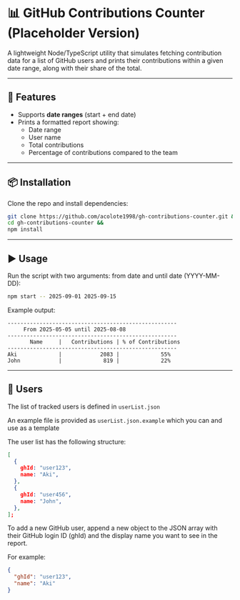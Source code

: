 # 📊 GitHub Contributions Counter (Placeholder Version)

A lightweight Node/TypeScript utility that simulates fetching contribution data for a list of GitHub users and prints their contributions within a given date range, along with their share of the total.

---

## 🚀 Features

- Supports **date ranges** (start + end date)
- Prints a formatted report showing:
  - Date range
  - User name
  - Total contributions
  - Percentage of contributions compared to the team

---

## 📦 Installation

Clone the repo and install dependencies:

```bash
git clone https://github.com/acolote1998/gh-contributions-counter.git &&
cd gh-contributions-counter &&
npm install
```

---

## ▶️ Usage

Run the script with two arguments: from date and until date (YYYY-MM-DD):

```bash
npm start -- 2025-09-01 2025-09-15
```

Example output:

```
-----------------------------------------------------
     From 2025-05-05 until 2025-08-08
-----------------------------------------------------
       Name     |   Contributions | % of Contributions
-----------------------------------------------------
Aki             |            2083 |             55%
John            |             819 |             22%
```

---

## 👥 Users

The list of tracked users is defined in `userList.json`

An example file is provided as `userList.json.example` which you can and use as a template

The user list has the following structure:

```json
[
  {
    ghId: "user123",
    name: "Aki",
  },
  {
    ghId: "user456",
    name: "John",
  },
];
```

To add a new GitHub user, append a new object to the JSON array with their GitHub login ID (ghId) and the display name you want to see in the report.

For example:

```json
{
  "ghId": "user123",
  "name": "Aki"
}
```
